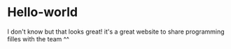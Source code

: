 # Hello-world

I don't know but that looks great!
it's a great website to share programming filles with the team ^^

